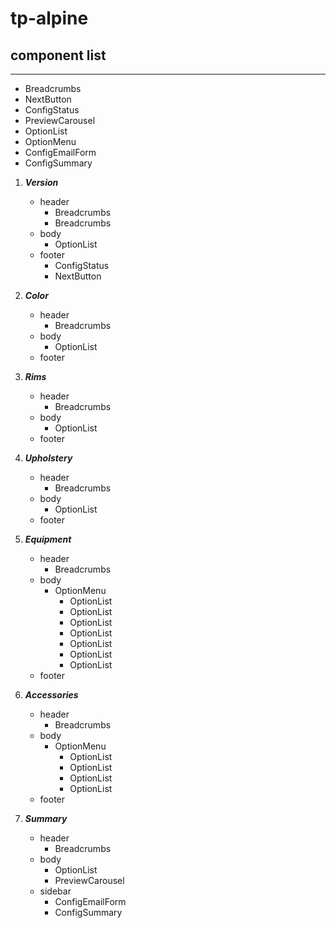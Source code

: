 # tp-alpine

## component list

---

- Breadcrumbs
- NextButton
- ConfigStatus
- PreviewCarousel
- OptionList
- OptionMenu
- ConfigEmailForm
- ConfigSummary


1. **_Version_**
   - header
     - Breadcrumbs
     - Breadcrumbs
   - body
     - OptionList
   - footer
     - ConfigStatus
     - NextButton
1. **_Color_**
   - header
     - Breadcrumbs
   - body
     - OptionList
   - footer
1. **_Rims_**
   - header
     - Breadcrumbs
   - body
     - OptionList
   - footer
1. **_Upholstery_**
   - header
     - Breadcrumbs
   - body
     - OptionList
   - footer
1. **_Equipment_**
   - header
     - Breadcrumbs
   - body
     - OptionMenu
       - OptionList
       - OptionList
       - OptionList
       - OptionList
       - OptionList
       - OptionList
       - OptionList
   - footer
1. **_Accessories_**
   - header
     - Breadcrumbs
   - body
     - OptionMenu
       - OptionList
       - OptionList
       - OptionList
       - OptionList
   - footer
1. **_Summary_**

   - header
     - Breadcrumbs
   - body
     - OptionList
     - PreviewCarousel
   - sidebar
     - ConfigEmailForm
     - ConfigSummary

